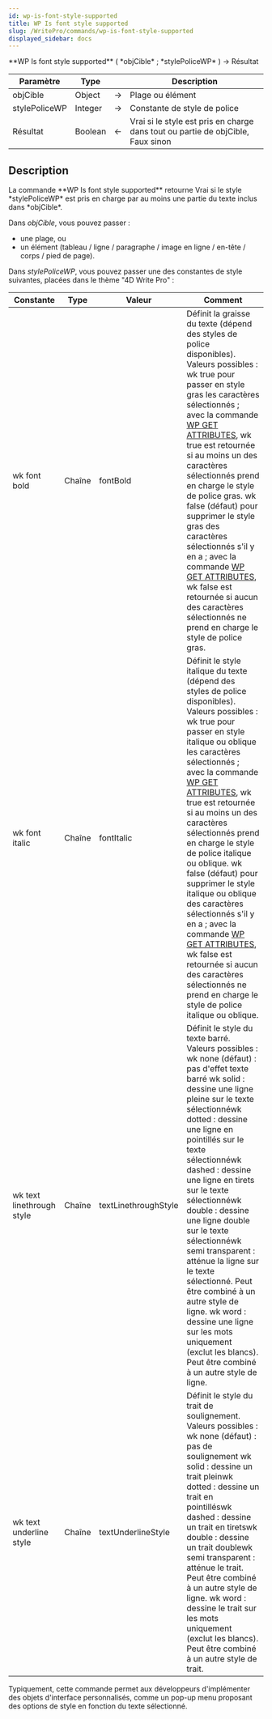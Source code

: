 ```yaml
---
id: wp-is-font-style-supported
title: WP Is font style supported
slug: /WritePro/commands/wp-is-font-style-supported
displayed_sidebar: docs
---
```


<!--REF #_command_.WP Is font style supported.Syntax-->**WP Is font style supported** ( *objCible* ; *stylePoliceWP* ) -> Résultat<!-- END REF-->
<!--REF #_command_.WP Is font style supported.Params-->
| Paramètre | Type |  | Description |
| --- | --- | --- | --- |
| objCible | Object | &#8594;  | Plage ou élément |
| stylePoliceWP | Integer | &#8594;  | Constante de style de police |
| Résultat | Boolean | &#8592; | Vrai si le style est pris en charge dans tout ou partie de objCible, Faux sinon |

<!-- END REF-->

## Description 

<!--REF #_command_.WP Is font style supported.Summary-->La commande **WP Is font style supported** retourne Vrai si le style *stylePoliceWP* est pris en charge par au moins une partie du texte inclus dans *objCible*.<!-- END REF-->

Dans *objCible*, vous pouvez passer :

* une plage, ou
* un élément (tableau / ligne / paragraphe / image en ligne / en-tête / corps / pied de page).

Dans *stylePoliceWP*, vous pouvez passer une des constantes de style suivantes, placées dans le thème "4D Write Pro" :

| Constante                 | Type   | Valeur               | Comment                                                                                                                                                                                                                                                                                                                                                                                                                                                                                                                                                                                                                                                                      |
| ------------------------- | ------ | -------------------- | ---------------------------------------------------------------------------------------------------------------------------------------------------------------------------------------------------------------------------------------------------------------------------------------------------------------------------------------------------------------------------------------------------------------------------------------------------------------------------------------------------------------------------------------------------------------------------------------------------------------------------------------------------------------------------- |
| wk font bold              | Chaîne | fontBold             | Définit la graisse du texte (dépend des styles de police disponibles). Valeurs possibles :<br/>wk true pour passer en style gras les caractères sélectionnés ; avec la commande [WP GET ATTRIBUTES](wp-get-attributes.md), wk true est retournée si au moins un des caractères sélectionnés prend en charge le style de police gras. wk false (défaut) pour supprimer le style gras des caractères sélectionnés s'il y en a ; avec la commande [WP GET ATTRIBUTES](wp-get-attributes.md), wk false est retournée si aucun des caractères sélectionnés ne prend en charge le style de police gras.                                                                    |
| wk font italic            | Chaîne | fontItalic           | Définit le style italique du texte (dépend des styles de police disponibles). Valeurs possibles :<br/>wk true pour passer en style italique ou oblique les caractères sélectionnés ; avec la commande [WP GET ATTRIBUTES](wp-get-attributes.md), wk true est retournée si au moins un des caractères sélectionnés prend en charge le style de police italique ou oblique. wk false (défaut) pour supprimer le style italique ou oblique des caractères sélectionnés s'il y en a ; avec la commande [WP GET ATTRIBUTES](wp-get-attributes.md), wk false est retournée si aucun des caractères sélectionnés ne prend en charge le style de police italique ou oblique. |
| wk text linethrough style | Chaîne | textLinethroughStyle | Définit le style du texte barré. Valeurs possibles :<br/>wk none (défaut) : pas d'effet texte barré wk solid : dessine une ligne pleine sur le texte sélectionnéwk dotted : dessine une ligne en pointillés sur le texte sélectionnéwk dashed : dessine une ligne en tirets sur le texte sélectionnéwk double : dessine une ligne double sur le texte sélectionnéwk semi transparent : atténue la ligne sur le texte sélectionné. Peut être combiné à un autre style de ligne. wk word : dessine une ligne sur les mots uniquement (exclut les blancs). Peut être combiné à un autre style de ligne.                                                                 |
| wk text underline style   | Chaîne | textUnderlineStyle   | Définit le style du trait de soulignement. Valeurs possibles :<br/>wk none (défaut) : pas de soulignement wk solid : dessine un trait pleinwk dotted : dessine un trait en pointilléswk dashed : dessine un trait en tiretswk double : dessine un trait doublewk semi transparent : atténue le trait. Peut être combiné à un autre style de ligne. wk word : dessine le trait sur les mots uniquement (exclut les blancs). Peut être combiné à un autre style de trait.                                                                                                                                                                                              |

Typiquement, cette commande permet aux développeurs d'implémenter des objets d'interface personnalisés, comme un pop-up menu proposant des options de style en fonction du texte sélectionné. 
